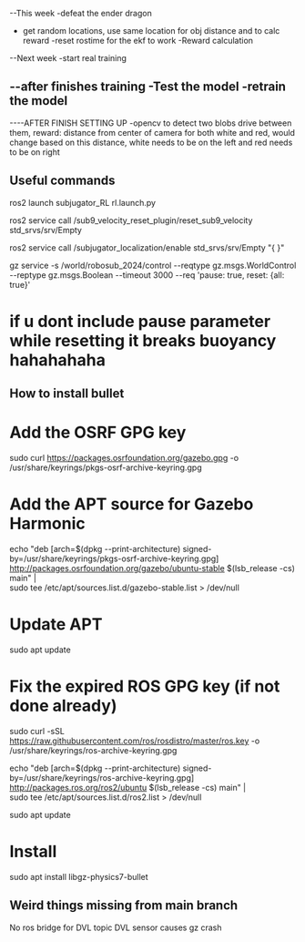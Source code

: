 --This week
-defeat the ender dragon
- get random locations, use same location for obj distance and to calc reward
-reset rostime for the ekf to work
-Reward calculation

--Next week
-start real training 


--after finishes training
-Test the model 
-retrain the model
-

----AFTER FINISH SETTING UP
-opencv to detect two blobs drive between them,
reward: distance from center of camera for both white and red, would change based on this distance,
white needs to be on the left and red needs to be on right

## Useful commands

ros2 launch subjugator_RL rl.launch.py

ros2 service call /sub9_velocity_reset_plugin/reset_sub9_velocity std_srvs/srv/Empty

ros2 service call /subjugator_localization/enable std_srvs/srv/Empty "{ }"

gz service -s /world/robosub_2024/control --reqtype gz.msgs.WorldControl --reptype gz.msgs.Boolean --timeout 3000 --req 'pause: true, reset: {all: true}'
# if u dont include pause parameter while resetting it breaks buoyancy hahahahaha


## How to install bullet

# Add the OSRF GPG key
sudo curl https://packages.osrfoundation.org/gazebo.gpg -o /usr/share/keyrings/pkgs-osrf-archive-keyring.gpg

# Add the APT source for Gazebo Harmonic
echo "deb [arch=$(dpkg --print-architecture) signed-by=/usr/share/keyrings/pkgs-osrf-archive-keyring.gpg] \
http://packages.osrfoundation.org/gazebo/ubuntu-stable $(lsb_release -cs) main" | \
sudo tee /etc/apt/sources.list.d/gazebo-stable.list > /dev/null

# Update APT
sudo apt update

# Fix the expired ROS GPG key (if not done already)
sudo curl -sSL https://raw.githubusercontent.com/ros/rosdistro/master/ros.key -o /usr/share/keyrings/ros-archive-keyring.gpg

echo "deb [arch=$(dpkg --print-architecture) signed-by=/usr/share/keyrings/ros-archive-keyring.gpg] \
http://packages.ros.org/ros2/ubuntu $(lsb_release -cs) main" | \
sudo tee /etc/apt/sources.list.d/ros2.list > /dev/null

sudo apt update

# Install
sudo apt install libgz-physics7-bullet

## Weird things missing from main branch
No ros bridge for DVL topic
DVL sensor causes gz crash